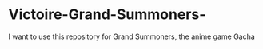 # Victoire-Grand-Summoners-
I want to use this repository for Grand Summoners, the anime game Gacha 
